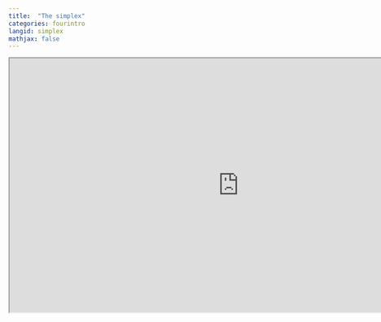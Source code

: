 ```yaml
---
title:  "The simplex"
categories: fourintro
langid: simplex
mathjax: false
---
```


<iframe width="900" height="500"
	src="https://www.youtube.com/embed/XZmCcn8yTJw?rel=0">
</iframe>
